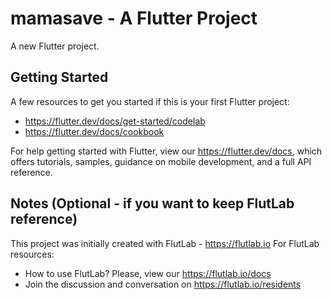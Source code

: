 # mamasave - A Flutter Project

A new Flutter project.

## Getting Started

A few resources to get you started if this is your first Flutter project:

- https://flutter.dev/docs/get-started/codelab
- https://flutter.dev/docs/cookbook

For help getting started with Flutter, view our
https://flutter.dev/docs, which offers tutorials,
samples, guidance on mobile development, and a full API reference.

## Notes (Optional - if you want to keep FlutLab reference)

This project was initially created with FlutLab - https://flutlab.io
For FlutLab resources:
- How to use FlutLab? Please, view our https://flutlab.io/docs
- Join the discussion and conversation on https://flutlab.io/residents